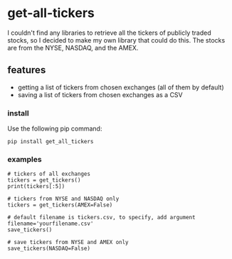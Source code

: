 # get-all-tickers

I couldn't find any libraries to retrieve all the tickers of publicly traded stocks, so I decided to make my own library that could do this. The stocks are from the NYSE, NASDAQ, and the AMEX. 

## features
-  getting a list of tickers from chosen exchanges (all of them by default)
-  saving a list of tickers from chosen exchanges as a CSV

### install
Use the following pip command:
```
pip install get_all_tickers
```
### examples
```
# tickers of all exchanges
tickers = get_tickers()
print(tickers[:5])

# tickers from NYSE and NASDAQ only
tickers = get_tickers(AMEX=False)

# default filename is tickers.csv, to specify, add argument filename='yourfilename.csv'
save_tickers()

# save tickers from NYSE and AMEX only
save_tickers(NASDAQ=False)
```
